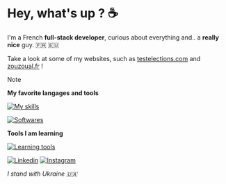 <!--

    “Le désir de connaître le pourquoi et le comment est appelé curiosité.”
        Hobbes. Ce que devrait apprendre Antoine.

-->

# Hey, what's up ? ☕

I'm a French **full-stack developer**, curious about everything and.. a **really nice** guy. 🇫🇷 🇪🇺

Take a look at some of my websites, such as [testelections.com](https://testelections.com) and [zouzoual.fr](https://zouzoual.fr) !

> [!NOTE]
>
> **My favorite langages and tools**
>
> [![My skills](https://skillicons.dev/icons?i=git,js,nodejs,vue,express,sequelize)](https://skillicons.dev)
> 
> [![Softwares](https://skillicons.dev/icons?i=vscode,photoshop,illustrator,figma)](https://skillicons.dev)
>
>
> **Tools I am learning**
>
> [![Learning tools](https://skillicons.dev/icons?i=next,nest,spring,fastapi,react,go)](https://skillicons.dev)
> 

[![Linkedin](https://img.shields.io/badge/linkedin-%230077B5?style=for-the-badge&logo=linkedin&logoColor=FFFFFF)](https://www.linkedin.com/in/ulysse-pennetier-752236267/)
[![Instagram](https://img.shields.io/badge/instagram-FFFFFF?style=for-the-badge&logo=instagram&logoColor=red)](https://www.instagram.com/ulysse_pennetier/)

*I stand with Ukraine 🇺🇦*
